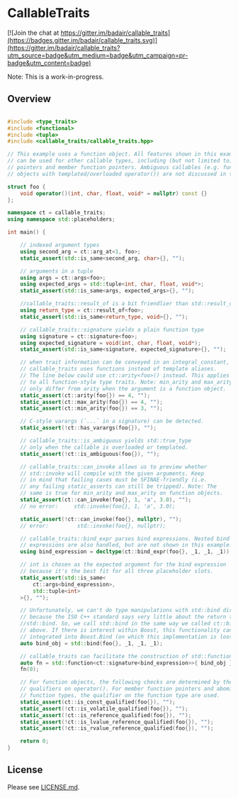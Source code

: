 <!--
Copyright Barrett Adair 2016
Distributed under the Boost Software License, Version 1.0.
(See accompanying file LICENSE.md or copy at http://boost.org/LICENSE_1_0.txt)
-->

# CallableTraits

[![Join the chat at https://gitter.im/badair/callable_traits](https://badges.gitter.im/badair/callable_traits.svg)](https://gitter.im/badair/callable_traits?utm_source=badge&utm_medium=badge&utm_campaign=pr-badge&utm_content=badge)

<!--![Build Status](https://travis-ci.org/badair/CLBL.svg?branch=master)-->

<!--[![Join the chat at https://gitter.im/badair/CLBL](https://badges.gitter.im/badair/CLBL.svg)](https://gitter.im/badair/CLBL?utm_source=badge&utm_medium=badge&utm_campaign=pr-badge&utm_content=badge) -->

<!--</a> <a target="_blank" href="http://melpon.org/wandbox/permlink/TlioDiz6yYNxZFnv">![Try it online][badge.wandbox]</a>-->

Note: This is a work-in-progress.

## Overview
<!-- Important: keep this in sync with example/intro.cpp -->
```cpp

#include <type_traits>
#include <functional>
#include <tuple>
#include <callable_traits/callable_traits.hpp>

// This example uses a function object. All features shown in this example
// can be used for other callable types, including (but not limited to) function
// pointers and member function pointers. Ambiguous callables (e.g. function
// objects with templated/overloaded operator()) are not discussed in this example.

struct foo {
    void operator()(int, char, float, void* = nullptr) const {}
};

namespace ct = callable_traits;
using namespace std::placeholders;

int main() {

    // indexed argument types
    using second_arg = ct::arg_at<1, foo>;
    static_assert(std::is_same<second_arg, char>{}, "");

    // arguments in a tuple
    using args = ct::args<foo>;
    using expected_args = std::tuple<int, char, float, void*>;
    static_assert(std::is_same<args, expected_args>{}, "");

    //callable_traits::result_of is a bit friendlier than std::result_of 
    using return_type = ct::result_of<foo>;
    static_assert(std::is_same<return_type, void>{}, "");

    // callable_traits::signature yields a plain function type
    using signature = ct::signature<foo>;
    using expected_signature = void(int, char, float, void*);
    static_assert(std::is_same<signature, expected_signature>{}, "");

    // when trait information can be conveyed in an integral_constant,
    // callable_traits uses functions instead of template aliases.
    // The line below could use ct::arity<foo>() instead. This applies
    // to all function-style type traits. Note: min_arity and max_arity
    // only differ from arity when the argument is a function object.
    static_assert(ct::arity(foo{}) == 4, "");
    static_assert(ct::max_arity(foo{}) == 4, "");
    static_assert(ct::min_arity(foo{}) == 3, "");

    // C-style varargs (`...` in a signature) can be detected.
    static_assert(!ct::has_varargs(foo{}), "");

    // callable_traits::is_ambiguous yields std::true_type 
    // only when the callable is overloaded or templated.
    static_assert(!ct::is_ambiguous(foo{}), "");

    // callable_traits::can_invoke allows us to preview whether
    // std::invoke will compile with the given arguments. Keep
    // in mind that failing cases must be SFINAE-friendly (i.e.
    // any failing static_asserts can still be tripped). Note: The
    // same is true for min_arity and max_arity on function objects.
    static_assert(ct::can_invoke(foo{}, 1, 'a', 3.0), "");
    // no error:     std::invoke(foo{}, 1, 'a', 3.0);

    static_assert(!ct::can_invoke(foo{}, nullptr), "");
    // error:         std::invoke(foo{}, nullptr);

    // callable_traits::bind_expr parses bind expressions. Nested bind
    // expressions are also handled, but are not shown in this example.
    using bind_expression = decltype(ct::bind_expr(foo{}, _1, _1, _1));

    // int is chosen as the expected argument for the bind expression
    // because it's the best fit for all three placeholder slots.
    static_assert(std::is_same<
        ct::args<bind_expression>,
        std::tuple<int>
    >{}, "");

    // Unfortunately, we can't do type manipulations with std::bind directly,
    // because the ISO C++ standard says very little about the return type of
    //std::bind. So, we call std::bind in the same way we called ct::bind_expr
    // above. If there is interest within Boost, this functionality can be
    // integrated into Boost.Bind (on which this implementation is loosely based).
    auto bind_obj = std::bind(foo{}, _1, _1, _1);

    // callable_traits can facilitate the construction of std::function objects.
    auto fn = std::function<ct::signature<bind_expression>>{ bind_obj };
    fn(0);

    // For function objects, the following checks are determined by the 
    // qualifiers on operator(). For member function pointers and abominable
    // function types, the qualifier on the function type are used.
    static_assert(ct::is_const_qualified(foo{}), "");
    static_assert(!ct::is_volatile_qualified(foo{}), "");
    static_assert(!ct::is_reference_qualified(foo{}), "");
    static_assert(!ct::is_lvalue_reference_qualified(foo{}), "");
    static_assert(!ct::is_rvalue_reference_qualified(foo{}), "");

    return 0;
}
```

## License
Please see [LICENSE.md](LICENSE.md).

<!-- Links -->
[badge.Wandbox]: https://img.shields.io/badge/try%20it-online-blue.svg
[example.Wandbox]: http://melpon.org/wandbox/permlink/TlioDiz6yYNxZFnv
